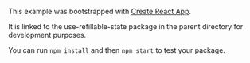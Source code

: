 This example was bootstrapped with [Create React App](https://github.com/facebook/create-react-app).

It is linked to the use-refillable-state package in the parent directory for development purposes.

You can run `npm install` and then `npm start` to test your package.
